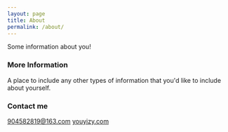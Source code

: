 ```yaml
---
layout: page
title: About
permalink: /about/
---
```


Some information about you!

### More Information

A place to include any other types of information that you'd like to include about yourself. 

### Contact me

[904582819@163.com](mailto:904582819@163.com)
[youyizy.com](http://youyizy.com)
